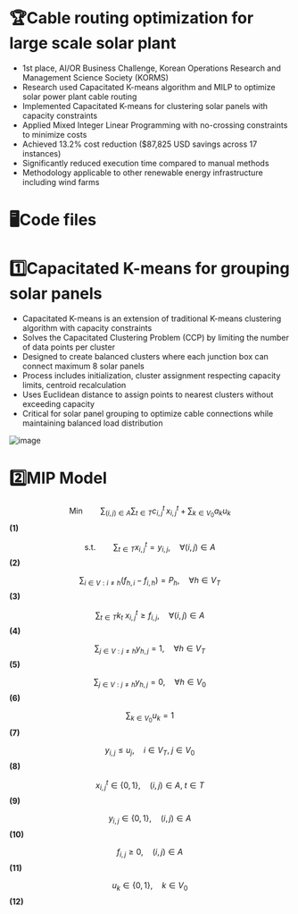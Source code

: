 # 🏆Cable routing optimization for large scale solar plant
- 1st place, AI/OR Business Challenge, Korean Operations Research and Management Science Society (KORMS)
- Research used Capacitated K-means algorithm and MILP to optimize solar power plant cable routing
- Implemented Capacitated K-means for clustering solar panels with capacity constraints
- Applied Mixed Integer Linear Programming with no-crossing constraints to minimize costs
- Achieved 13.2% cost reduction ($87,825 USD savings across 17 instances)
- Significantly reduced execution time compared to manual methods
- Methodology applicable to other renewable energy infrastructure including wind farms

# 🖥️Code files


# 1️⃣Capacitated K-means for grouping solar panels
- Capacitated K-means is an extension of traditional K-means clustering algorithm with capacity constraints
- Solves the Capacitated Clustering Problem (CCP) by limiting the number of data points per cluster
- Designed to create balanced clusters where each junction box can connect maximum 8 solar panels
- Process includes initialization, cluster assignment respecting capacity limits, centroid recalculation
- Uses Euclidean distance to assign points to nearest clusters without exceeding capacity
- Critical for solar panel grouping to optimize cable connections while maintaining balanced load distribution

![image](https://github.com/user-attachments/assets/85c100d5-08e7-4dc0-bd4b-fedc0abaf421)

# 2️⃣MIP Model
$$\text{Min} \qquad \sum_{(i, j) \in A} \sum_{t \in T} c_{i,\, j}^{t} \, x_{i,\, j}^t + \sum_{k \in V_{0}} a_{k} u_{k}$$ **(1)**

$$\text{s.t.} \qquad \sum_{t \in T} x_{i,\, j}^{t} = y_{i,\, j}, \quad \forall (i, j) \in A $$ **(2)**

$$\sum_{i \in V : i \ne h} \left( f_{h,\, i} - f_{i,\, h} \right) = P_{h}, \quad \forall h \in V_{T}  $$ **(3)**

$$\sum_{t \in T} k_t \ x_{i,\, j}^{t} \ge f_{i,\, j}, \quad \forall (i, j) \in A $$ **(4)**

$$\sum_{j \in V : j \ne h} y_{h,\, j} = 1, \quad \forall h \in V_{T} $$ **(5)**

$$\sum_{j \in V : j \ne h} y_{h,\, j} = 0, \quad \forall h \in V_{0}$$ **(6)**

$$\sum_{k \in V_{0}} u_{k} = 1$$ **(7)**

$$y_{i, j} \le u_j, \quad i \in V_T, \; j \in V_{0} $$ **(8)**


$$x_{i, j}^t \in \{0, 1 \}, \quad (i, j) \in A, \; t \in T$$ **(9)**

$$y_{i,\, j} \in \{0, 1 \}, \quad (i, j) \in A $$ **(10)**

$$f_{i,\, j} \ge 0, \quad (i, j) \in A  $$ **(11)**

$$u_{k} \in \{0, 1 \}, \quad k \in V_{0}  $$ **(12)**
